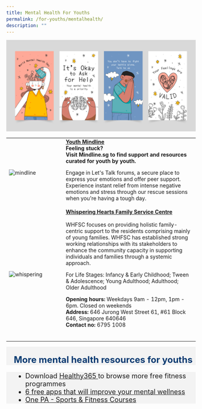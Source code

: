 ```yaml
---
title: Mental Health For Youths
permalink: /for-youths/mentalhealth/
description: ""
---
```

![Youth](/images/7762434.jpg)
<p>
	
<table style="width:100%">
  <tbody><tr>
		
</tr><tr>
    <td style="width:30%">
      <img src="https://mindline.sg/media/KPF5-landing_page_logo_youth_c504d2f20a.svg" alt="mindline">
    </td>	
    <td style="width:70%">
			<b>	<a href="https://www.mindline.sg/youth/home" target="_blank">Youth Mindline </a></b>
   <br>
			<b>Feeling stuck? <br> Visit Mindline.sg to find support and resources curated for youth by youth. </b><p>
			  Engage in Let's Talk forums, a secure place to express your emotions and offer peer support. Experience instant relief from intense negative emotions and stress through our rescue sessions when you're having a tough day.
	<br></p><p></p></td>
</tr>
		<tr>
    <td style="width:30%">
      <img src="https://viriya.org.sg/wp-content/uploads/2017/07/WHFSC-YEC-2018-Group-e1560440356492.jpg" alt="whispering">
    </td>	
    <td style="width:70%">
      			<b>	<a href="https://viriya.org.sg/our-services/family-services/whispering-hearts-family-service-centre/" target="_blank">Whispering Hearts Family Service Centre </a></b><br>
   <br>
WHFSC focuses on providing holistic family-centric support to the residents comprising mainly of young families. WHFSC has established strong working relationships with its stakeholders to enhance the community capacity in supporting individuals and families through a systemic approach. <p> For Life Stages: Infancy &amp; Early Childhood; Tween &amp; Adolescence; Young Adulthood; Adulthood; Older Adulthood
			</p><p>
			<b> Opening hours: </b> Weekdays 9am - 12pm, 1pm - 6pm. Closed on weekends <br>
			<b> Address:</b> 646 Jurong West Street 61, #61 Block 646, Singapore 640646 <br>
			<b> Contact no: </b> 6795 1008 <br>
    <br></p></td>
  </tr></tbody></table></p><p></p><p></p>
	
	


<div style="font-size:24px; font-weight: 700; color: #063970; background-color: #f3f3f3; padding: 20px 0px 0px 20px;" class="row"> More mental health resources for youths </div>
<div style="font-size:18px ;background-color: #f3f3f3; padding: 0px 25px 0px 20px;" class="row">
	<ul>
		<li>Download <a href="https://www.healthhub.sg/programmes/197/healthyliving" target="_blank">Healthy365 </a>   to browse more free fitness programmes
		</li><li><a href="https://youthopia.sg/read/six-free-apps-that-will-improve-your-mental-wellness/">6 free apps that will improve your mental wellness</a></li>
		<li><a href="https://www.onepa.gov.sg/courses/sports-fitness">One PA - Sports &amp; Fitness Courses</a></li>
	</ul>
</div>